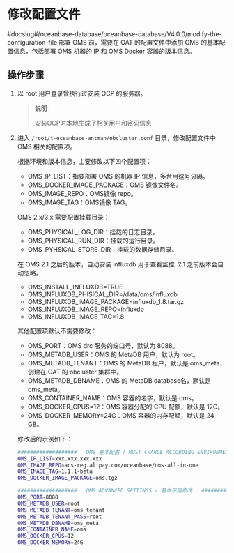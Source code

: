 # 修改配置文件
#docslug#/oceanbase-database/oceanbase-database/V4.0.0/modify-the-configuration-file
部署 OMS 前，需要在 OAT 的配置文件中添加 OMS 的基本配置信息，包括部署 OMS 机器的 IP 和 OMS Docker 容器的版本信息。

## 操作步骤

1. 以 root 用户登录曾执行过安装 OCP 的服务器。

   > **说明**
   >
   > 安装OCP时本地生成了相关用户和密码信息

2. 进入 `/root/t-oceanbase-antman/obcluster.conf` 目录，修改配置文件中 OMS 相关的配置项。

   根据环境和版本信息，主要修改以下四个配置项：
   * OMS_IP_LIST：指要部署 OMS 的机器 IP 信息，多台用逗号分隔。
   * OMS_DOCKER_IMAGE_PACKAGE：OMS 镜像文件名。
   * OMS_IMAGE_REPO：OMS镜像 repo。
   * OMS_IMAGE_TAG：OMS镜像 TAG。

   OMS 2.x/3.x 需要配置挂载目录：
   * OMS_PHYSICAL_LOG_DIR：挂载的日志目录。
   * OMS_PHYSICAL_RUN_DIR：挂载的运行目录。
   * OMS_PYHSICAL_STORE_DIR：挂载的数据存储目录。

   在 OMS 2.1 之后的版本，自动安装 influxdb 用于查看监控, 2.1 之前版本会自动忽略。
   * OMS_INSTALL_INFLUXDB=TRUE
   * OMS_INFLUXDB_PHISICAL_DIR=/data/oms/influxdb
   * OMS_INFLUXDB_IMAGE_PACKAGE=influxdb_1.8.tar.gz
   * OMS_INFLUXDB_IMAGE_REPO=influxdb
   * OMS_INFLUXDB_IMAGE_TAG=1.8

   其他配置项默认不需要修改：
   * OMS_PORT：OMS drc 服务的端口号，默认为 8088。
   * OMS_METADB_USER：OMS 的 MetaDB 用户，默认为 root。
   * OMS_METADB_TENANT：OMS 的 MetaDB 租户，默认是 oms_meta，创建在 OAT 的 obcluster 集群中。
   * OMS_METADB_DBNAME：OMS 的 MetaDB database名，默认是 oms_meta。
   * OMS_CONTAINER_NAME：OMS 容器的名字，默认是 oms。
   * OMS_DOCKER_CPUS=12：OMS 容器分配的 CPU 配额，默认是 12C。
   * OMS_DOCKER_MEMORY=24G：OMS 容器的内存配额，默认是 24 GB。

   修改后的示例如下：

   ```Bash
   ###################   OMS 基本配置 / MUST CHANGE ACCORDING ENVIRONMENT / 根据环境必须修改  ############################
   OMS_IP_LIST=xxx.xxx.xxx.xxx
   OMS_IMAGE_REPO=acs-reg.alipay.com/oceanbase/oms-all-in-one
   OMS_IMAGE_TAG=1.1.1-beta
   OMS_DOCKER_IMAGE_PACKAGE=oms.tgz

   ###################   OMS ADVANCED SETTINGS / 基本不用修改   ########################
   OMS_PORT=8088
   OMS_METADB_USER=root
   OMS_METADB_TENANT=oms_tenant
   OMS_METADB_TENANT_PASS=root
   OMS_METADB_DBNAME=oms_meta
   OMS_CONTAINER_NAME=oms
   OMS_DOCKER_CPUS=12
   OMS_DOCKER_MEMORY=24G
   ```
